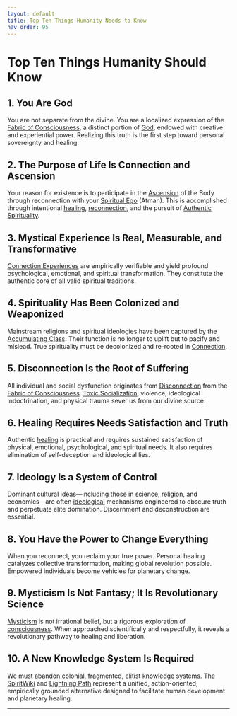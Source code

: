 ```yaml
---
layout: default
title: Top Ten Things Humanity Needs to Know
nav_order: 95
---
```

# Top Ten Things Humanity Should Know

## 1. You Are God
You are not separate from the divine. You are a localized expression of the [Fabric of Consciousness](https://spiritwiki.lightningpath.org/index.php/Fabric_of_Consciousness), a distinct portion of [God](https://spiritwiki.lightningpath.org/index.php/God), endowed with creative and experiential power. Realizing this truth is the first step toward personal sovereignty and healing.

## 2. The Purpose of Life Is Connection and Ascension
Your reason for existence is to participate in the [Ascension](https://spiritwiki.lightningpath.org/index.php/Ascension) of the Body through reconnection with your [Spiritual Ego](https://spiritwiki.lightningpath.org/index.php/Spiritual_Ego) (Atman). This is accomplished through intentional [healing](https://spiritwiki.lightningpath.org/index.php/Healing), [reconnection](https://spiritwiki.lightningpath.org/index.php/Connection), and the pursuit of [Authentic Spirituality](https://spiritwiki.lightningpath.org/index.php/Authentic_Spirituality).

## 3. Mystical Experience Is Real, Measurable, and Transformative
[Connection Experiences](https://spiritwiki.lightningpath.org/index.php/Connection_Experience) are empirically verifiable and yield profound psychological, emotional, and spiritual transformation. They constitute the authentic core of all valid spiritual traditions.

## 4. Spirituality Has Been Colonized and Weaponized
Mainstream religions and spiritual ideologies have been captured by the [Accumulating Class](https://spiritwiki.lightningpath.org/index.php/Accumulating_Class). Their function is no longer to uplift but to pacify and mislead. True spirituality must be decolonized and re-rooted in [Connection](https://spiritwiki.lightningpath.org/index.php/Connection).

## 5. Disconnection Is the Root of Suffering
All individual and social dysfunction originates from [Disconnection](https://spiritwiki.lightningpath.org/index.php/Disconnection) from the [Fabric of Consciousness](https://spiritwiki.lightningpath.org/index.php/Fabric_of_Consciousness). [Toxic Socialization](https://spiritwiki.lightningpath.org/index.php/Toxic_Socialization), violence, ideological indoctrination, and physical trauma sever us from our divine source.

## 6. Healing Requires Needs Satisfaction and Truth
Authentic [healing](https://spiritwiki.lightningpath.org/index.php/Healing) is practical and requires sustained satisfaction of physical, emotional, psychological, and spiritual needs. It also requires elimination of self-deception and ideological lies.

## 7. Ideology Is a System of Control
Dominant cultural ideas—including those in science, religion, and economics—are often [ideological](https://spiritwiki.lightningpath.org/index.php/Ideology) mechanisms engineered to obscure truth and perpetuate elite domination. Discernment and deconstruction are essential.

## 8. You Have the Power to Change Everything
When you reconnect, you reclaim your true power. Personal healing catalyzes collective transformation, making global revolution possible. Empowered individuals become vehicles for planetary change.

## 9. Mysticism Is Not Fantasy; It Is Revolutionary Science
[Mysticism](https://spiritwiki.lightningpath.org/index.php/Mysticism) is not irrational belief, but a rigorous exploration of [consciousness](https://spiritwiki.lightningpath.org/index.php/Consciousness). When approached scientifically and respectfully, it reveals a revolutionary pathway to healing and liberation.

## 10. A New Knowledge System Is Required
We must abandon colonial, fragmented, elitist knowledge systems. The [SpiritWiki](https://spiritwiki.lightningpath.org/index.php/Main_Page) and [Lightning Path](https://spiritwiki.lightningpath.org/index.php/The_Lightning_Path) represent a unified, action-oriented, empirically grounded alternative designed to facilitate human development and planetary healing.

---

